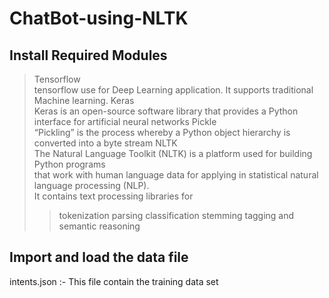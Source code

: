 # ChatBot-using-NLTK

## Install Required Modules
>Tensorflow <br>
  tensorflow use for Deep Learning application. It supports traditional Machine learning.
>Keras <br>
  Keras is an open-source software library that provides a Python interface for artificial neural networks
>Pickle <br>
   “Pickling” is the process whereby a Python object hierarchy is converted into a byte stream
>NLTK <br>
  The Natural Language Toolkit (NLTK) is a platform used for building Python programs <br>
  that work with human language data for applying in statistical natural language processing (NLP). <br>
  It contains text processing libraries for 
  >> tokenization
  >> parsing
  >> classification
  >> stemming
  >> tagging and semantic reasoning
  
  ## Import and load the data file
  intents.json :- This file contain the training data set  

   
     
